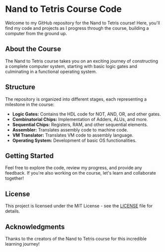 # Nand to Tetris Course Code

Welcome to my GitHub repository for the Nand to Tetris course! Here, you'll find my code and projects as I progress through the course, building a computer from the ground up.

## About the Course
The Nand to Tetris course takes you on an exciting journey of constructing a complete computer system, starting with basic logic gates and culminating in a functional operating system.

## Structure
The repository is organized into different stages, each representing a milestone in the course:

- **Logic Gates:** Contains the HDL code for NOT, AND, OR, and other gates.
- **Combinatorial Chips:** Implementation of Adders, ALUs, and more.
- **Sequential Chips:** Registers, RAM, and other sequential elements.
- **Assembler:** Translates assembly code to machine code.
- **VM Translator:** Translates VM code to assembly language.
- **Operating System:** Development of basic OS functionalities.

## Getting Started
Feel free to explore the code, review my progress, and provide any feedback. If you're also working on the course, let's learn and collaborate together!

## License
This project is licensed under the MIT License - see the [LICENSE](LICENSE) file for details.

## Acknowledgments
Thanks to the creators of the Nand to Tetris course for this incredible learning journey!
